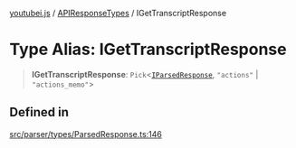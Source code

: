 [youtubei.js](../../../README.md) / [APIResponseTypes](../README.md) / IGetTranscriptResponse

# Type Alias: IGetTranscriptResponse

> **IGetTranscriptResponse**: `Pick`\<[`IParsedResponse`](../interfaces/IParsedResponse.md), `"actions"` \| `"actions_memo"`\>

## Defined in

[src/parser/types/ParsedResponse.ts:146](https://github.com/LuanRT/YouTube.js/blob/af92984523f90200a18314b94478a2697c9deab0/src/parser/types/ParsedResponse.ts#L146)
